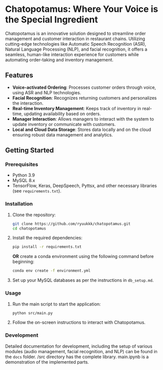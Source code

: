 # Chatopotamus: Where Your Voice is the Special Ingredient

Chatopotamus is an innovative solution designed to streamline order management and customer interaction in restaurant chains. Utilizing cutting-edge technologies like Automatic Speech Recognition (ASR), Natural Language Processing (NLP), and facial recognition, it offers a seamless, human-like interaction experience for customers while automating order-taking and inventory management.

## Features
- **Voice-activated Ordering**: Processes customer orders through voice, using ASR and NLP technologies.
- **Facial Recognition**: Recognizes returning customers and personalizes the interaction.
- **Real-time Inventory Management**: Keeps track of inventory in real-time, updating availability based on orders.
- **Manager Interaction**: Allows managers to interact with the system to update inventory or communicate with customers.
- **Local and Cloud Data Storage**: Stores data locally and on the cloud ensuring robust data management and analytics.

## Getting Started

### Prerequisites
- Python 3.9
- MySQL 8.x 
- TensorFlow, Keras, DeepSpeech, Pyttsx, and other necessary libraries (see ``requirements.txt``).

### Installation
1. Clone the repository:
   ```bash
   git clone https://github.com/ryuukkk/chatopotamus.git
   cd chatopotamus
   ```
2. Install the required dependencies:
   ```bash
   pip install -r requirements.txt
   ```
   **OR**
   create a conda environment using the following command before beginning:
   ```bash
   conda env create -f environment.yml
   ```

3. Set up your MySQL databases as per the instructions in `db_setup.md`.

### Usage
1. Run the main script to start the application:
   ```bash
   python src/main.py
   ```
2. Follow the on-screen instructions to interact with Chatopotamus.

### Development
Detailed documentation for development, including the setup of various modules (audio management, facial recognition, and NLP) can be found in the `docs` folder.
/src directory has the complete library.
main.ipynb is a demonstration of the implemented parts.

